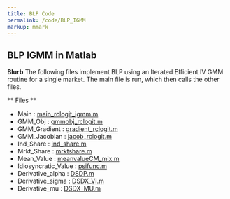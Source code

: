 ```yaml
---
title: BLP Code
permalink: /code/BLP_IGMM
markup: mmark
---
```


## BLP IGMM in Matlab
**Blurb**
The following files implement BLP using an Iterated Efficient IV GMM routine for a single market. 
The main file is run, which then calls the other files.

** Files **
- Main : [main_rclogit_igmm.m](/files/code/matlab/blp_igmm/main_rclogit_igmm.m) 
- GMM_Obj : [gmmobj_rclogit.m](/files/code/matlab/blp_igmm/gmmobj_rclogit.m) 
- GMM_Gradient : [gradient_rclogit.m](/files/code/matlab/blp_igmm/gradient_rclogit.m) 
- GMM_Jacobian : [jacob_rclogit.m](/files/code/matlab/blp_igmm/jacob_rclogit.m) 
- Ind_Share : [ind_share.m](/files/code/matlab/blp_igmm/ind_share.m) 
- Mrkt_Share : [mrktshare.m](/files/code/matlab/blp_igmm/mrktshare.m) 
- Mean_Value : [meanvalueCM_mix.m](/files/code/matlab/blp_igmm/meanvalueCM_mix.m) 
- Idiosyncratic_Value : [psifunc.m](/files/code/matlab/blp_igmm/psifunc.m) 
- Derivative_alpha : [DSDP.m](/files/code/matlab/blp_igmm/DSDP.m) 
- Derivative_sigma : [DSDX_VI.m](/files/code/matlab/blp_igmm/DSDX_VI.m) 
- Derivative_mu : [DSDX_MU.m](/files/code/matlab/blp_igmm/DSDX_MU.m) 

  